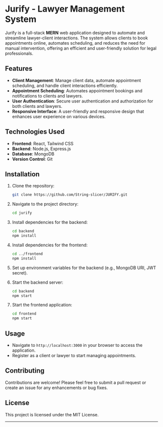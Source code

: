 
# **Jurify - Lawyer Management System**

Jurify is a full-stack **MERN** web application designed to automate and streamline lawyer-client interactions. The system allows clients to book appointments online, automates scheduling, and reduces the need for manual intervention, offering an efficient and user-friendly solution for legal professionals.

## **Features**

- **Client Management**: Manage client data, automate appointment scheduling, and handle client interactions efficiently.
- **Appointment Scheduling**: Automates appointment bookings and notifications to clients and lawyers.
- **User Authentication**: Secure user authentication and authorization for both clients and lawyers.
- **Responsive Interface**: A user-friendly and responsive design that enhances user experience on various devices.

## **Technologies Used**

- **Frontend**: React, Tailwind CSS
- **Backend**: Node.js, Express.js
- **Database**: MongoDB
- **Version Control**: Git

## **Installation**

1. Clone the repository:
   ```bash
   git clone https://github.com/String-slicer/JURIFY.git
   ```

2. Navigate to the project directory:
   ```bash
   cd jurify
   ```

3. Install dependencies for the backend:
   ```bash
   cd backend
   npm install
   ```

4. Install dependencies for the frontend:
   ```bash
   cd ../frontend
   npm install
   ```

5. Set up environment variables for the backend (e.g., MongoDB URI, JWT secret).

6. Start the backend server:
   ```bash
   cd backend
   npm start
   ```

7. Start the frontend application:
   ```bash
   cd frontend
   npm start
   ```

## **Usage**

- Navigate to `http://localhost:3000` in your browser to access the application.
- Register as a client or lawyer to start managing appointments.

## **Contributing**

Contributions are welcome! Please feel free to submit a pull request or create an issue for any enhancements or bug fixes.

## **License**

This project is licensed under the MIT License.

---
